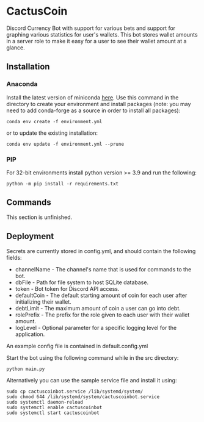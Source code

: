 # CactusCoin
Discord Currency Bot with support for various bets and support for graphing various statistics for user's wallets. This bot stores wallet amounts in a server role to make it easy for a user to see their wallet amount at a glance.

## Installation
### Anaconda
Install the latest version of miniconda [here](https://docs.conda.io/en/latest/miniconda.html).
Use this command in the directory to create your environment and install packages (note: you may need to add conda-forge as a source in order to install all packages):

```commandline
conda env create -f environment.yml
```

or to update the existing installation:

```commandline
conda env update -f environment.yml --prune
```

### PIP

For 32-bit environments install python version >= 3.9 and run the following:
```commandline
python -m pip install -r requirements.txt
```


## Commands
This section is unfinished.

## Deployment
Secrets are currently stored in config.yml, and should contain the following fields:

* channelName - The channel's name that is used for commands to the bot.
* dbFile - Path for file system to host SQLite database.
* token - Bot token for Discord API access.
* defaultCoin - The default starting amount of coin for each user after initializing their wallet.
* debtLimit - The maximum amount of coin a user can go into debt.
* rolePrefix - The prefix for the role given to each user with their wallet amount. 
* logLevel - Optional parameter for a specific logging level for the application.

An example config file is contained in default.config.yml

Start the bot using the following command while in the src directory:
```commandline
python main.py
```

Alternatively you can use the sample service file and install it using:
```commandline
sudo cp cactuscoinbot.service /lib/systemd/system/
sudo chmod 644 /lib/systemd/system/cactuscoinbot.service
sudo systemctl daemon-reload
sudo systemctl enable cactuscoinbot
sudo systemctl start cactuscoinbot
```